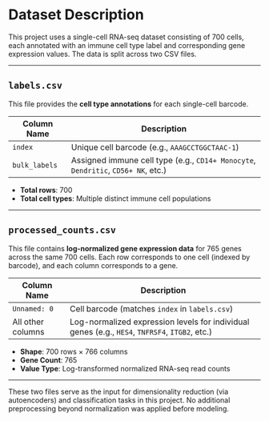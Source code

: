 # Dataset Description

This project uses a single-cell RNA-seq dataset consisting of 700 cells, each annotated with an immune cell type label and corresponding gene expression values. The data is split across two CSV files.

---

## `labels.csv`

This file provides the **cell type annotations** for each single-cell barcode.

| Column Name     | Description                                  |
|------------------|----------------------------------------------|
| `index`          | Unique cell barcode (e.g., `AAAGCCTGGCTAAC-1`) |
| `bulk_labels`    | Assigned immune cell type (e.g., `CD14+ Monocyte`, `Dendritic`, `CD56+ NK`, etc.) |

- **Total rows**: 700  
- **Total cell types**: Multiple distinct immune cell populations

---

## `processed_counts.csv`

This file contains **log-normalized gene expression data** for 765 genes across the same 700 cells. Each row corresponds to one cell (indexed by barcode), and each column corresponds to a gene.

| Column Name     | Description                                        |
|------------------|----------------------------------------------------|
| `Unnamed: 0`     | Cell barcode (matches `index` in `labels.csv`)     |
| All other columns | Log-normalized expression levels for individual genes (e.g., `HES4`, `TNFRSF4`, `ITGB2`, etc.) |

- **Shape**: 700 rows × 766 columns  
- **Gene Count**: 765  
- **Value Type**: Log-transformed normalized RNA-seq read counts

---

These two files serve as the input for dimensionality reduction (via autoencoders) and classification tasks in this project. No additional preprocessing beyond normalization was applied before modeling.
